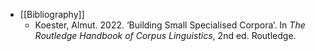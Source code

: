 - [[Bibliography]]
	- Koester, Almut. 2022. ‘Building Small Specialised Corpora’. In *The Routledge Handbook of Corpus Linguistics*, 2nd ed. Routledge.
